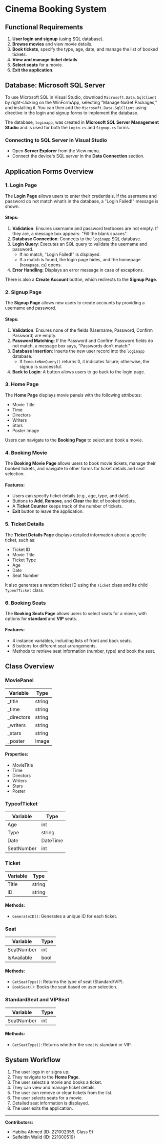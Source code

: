 # Cinema Booking System

## Functional Requirements

1. **User login and signup** (using SQL database).
2. **Browse movies** and view movie details.
3. **Book tickets**, specify the type, age, date, and manage the list of booked tickets.
4. **View and manage ticket details**.
5. **Select seats** for a movie.
6. **Exit the application**.

## Database: Microsoft SQL Server

To use Microsoft SQL in Visual Studio, download `Microsoft.Data.SqlClient` by right-clicking on the WinFormApp, selecting "Manage NuGet Packages," and installing it. You can then add the `Microsoft.Data.SqlClient` using directive in the login and signup forms to implement the database.

The database, `loginapp`, was created in **Microsoft SQL Server Management Studio** and is used for both the `Login.cs` and `Signup.cs` forms. 

### Connecting to SQL Server in Visual Studio

- Open **Server Explorer** from the View menu.
- Connect the device's SQL server in the **Data Connection** section.

## Application Forms Overview

### 1. Login Page

The **Login Page** allows users to enter their credentials. If the username and password do not match what’s in the database, a "Login Failed!" message is shown.

#### Steps:

1. **Validation**: Ensures username and password textboxes are not empty. If they are, a message box appears: "Fill the blank spaces".
2. **Database Connection**: Connects to the `loginapp` SQL database.
3. **Login Query**: Executes an SQL query to validate the username and password.
   - If no match, "Login Failed!" is displayed.
   - If a match is found, the login page hides, and the homepage (`homepage.cs`) opens.
4. **Error Handling**: Displays an error message in case of exceptions.

There is also a **Create Account** button, which redirects to the **Signup Page**.

### 2. Signup Page

The **Signup Page** allows new users to create accounts by providing a username and password.

#### Steps:

1. **Validation**: Ensures none of the fields (Username, Password, Confirm Password) are empty.
2. **Password Matching**: If the Password and Confirm Password fields do not match, a message box says, "Passwords don’t match."
3. **Database Insertion**: Inserts the new user record into the `loginapp` database.
   - If `ExecuteNonQuery()` returns 0, it indicates failure; otherwise, the signup is successful.
4. **Back to Login**: A button allows users to go back to the login page.

### 3. Home Page

The **Home Page** displays movie panels with the following attributes:

- Movie Title
- Time
- Directors
- Writers
- Stars
- Poster Image

Users can navigate to the **Booking Page** to select and book a movie.

### 4. Booking Movie

The **Booking Movie Page** allows users to book movie tickets, manage their booked tickets, and navigate to other forms for ticket details and seat selection.

#### Features:

- Users can specify ticket details (e.g., age, type, and date).
- Buttons to **Add**, **Remove**, and **Clear** the list of booked tickets.
- A **Ticket Counter** keeps track of the number of tickets.
- **Exit** button to leave the application.

### 5. Ticket Details

The **Ticket Details Page** displays detailed information about a specific ticket, such as:

- Ticket ID
- Movie Title
- Ticket Type
- Age
- Date
- Seat Number

It also generates a random ticket ID using the `Ticket` class and its child `TypeofTicket` class.

### 6. Booking Seats

The **Booking Seats Page** allows users to select seats for a movie, with options for **standard** and **VIP** seats.

#### Features:

- 4 instance variables, including lists of front and back seats.
- 8 buttons for different seat arrangements.
- Methods to retrieve seat information (number, type) and book the seat.

## Class Overview

### MoviePanel

| Variable       | Type    |
|----------------|---------|
| _title         | string  |
| _time          | string  |
| _directors     | string  |
| _writers       | string  |
| _stars         | string  |
| _poster        | Image   |

#### Properties:

- MovieTitle
- Time
- Directors
- Writers
- Stars
- Poster

### TypeofTicket

| Variable        | Type       |
|-----------------|------------|
| Age             | int        |
| Type            | string     |
| Date            | DateTime   |
| SeatNumber      | int        |

### Ticket

| Variable  | Type   |
|-----------|--------|
| Title     | string |
| ID        | string |

#### Methods:

- `GenerateID()`: Generates a unique ID for each ticket.

### Seat

| Variable     | Type   |
|--------------|--------|
| SeatNumber   | int    |
| IsAvailable  | bool   |

#### Methods:

- `GetSeatType()`: Returns the type of seat (Standard/VIP).
- `BookSeat()`: Books the seat based on user selection.

### StandardSeat and VIPSeat

| Variable       | Type   |
|----------------|--------|
| SeatNumber     | int    |

#### Methods:

- `GetSeatType()`: Returns whether the seat is standard or VIP.

## System Workflow

1. The user logs in or signs up.
2. They navigate to the **Home Page**.
3. The user selects a movie and books a ticket.
4. They can view and manage ticket details.
5. The user can remove or clear tickets from the list.
6. The user selects seats for a movie.
7. Detailed seat information is displayed.
8. The user exits the application.

---

**Contributors:**
- Habiba Ahmed (ID: 221002359, Class 9)
- Seifeldin Walid (ID: 221000519)
